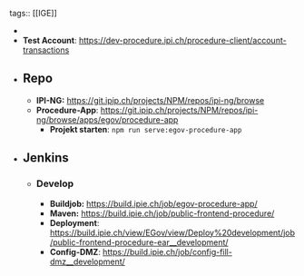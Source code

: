 tags:: [[IGE]]

-
- **Test Account**: https://dev-procedure.ipi.ch/procedure-client/account-transactions
- ## Repo
	- **IPI-NG:** https://git.ipip.ch/projects/NPM/repos/ipi-ng/browse
	- **Procedure-App**: https://git.ipip.ch/projects/NPM/repos/ipi-ng/browse/apps/egov/procedure-app
		- **Projekt starten**: `npm run serve:egov-procedure-app`
- ## Jenkins
	- ### Develop
		- **Buildjob:** https://build.ipie.ch/job/egov-procedure-app/
		- **Maven:** https://build.ipie.ch/job/public-frontend-procedure/
		- **Deployment**: https://build.ipie.ch/view/EGov/view/Deploy%20development/job/public-frontend-procedure-ear__development/
		- **Config-DMZ**: https://build.ipie.ch/job/config-fill-dmz__development/